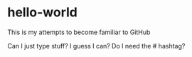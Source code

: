 # hello-world
This is my attempts to become familiar to GitHub

Can I just type stuff?
I guess I can?
Do I need the # hashtag?
